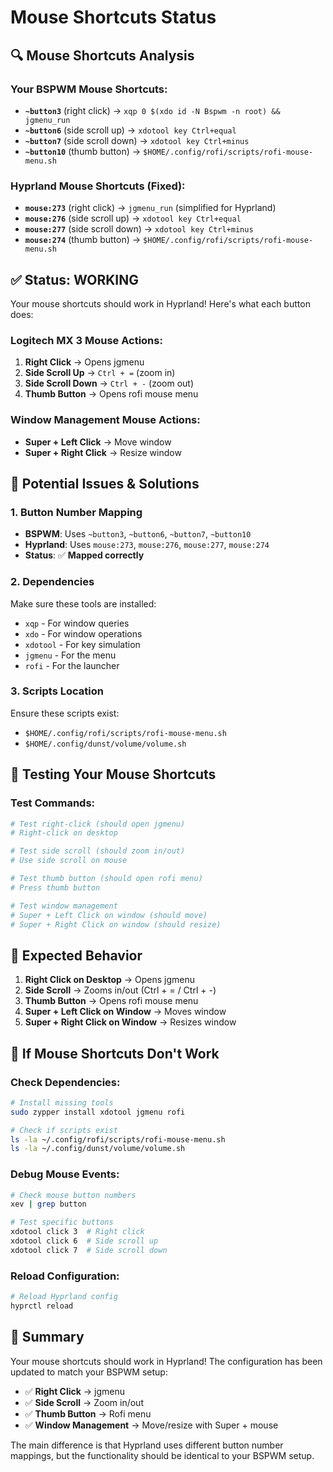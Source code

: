 # Mouse Shortcuts Status

## 🔍 **Mouse Shortcuts Analysis**

### **Your BSPWM Mouse Shortcuts:**

- **`~button3`** (right click) → `xqp 0 $(xdo id -N Bspwm -n root) && jgmenu_run`
- **`~button6`** (side scroll up) → `xdotool key Ctrl+equal`
- **`~button7`** (side scroll down) → `xdotool key Ctrl+minus`
- **`~button10`** (thumb button) → `$HOME/.config/rofi/scripts/rofi-mouse-menu.sh`

### **Hyprland Mouse Shortcuts (Fixed):**

- **`mouse:273`** (right click) → `jgmenu_run` (simplified for Hyprland)
- **`mouse:276`** (side scroll up) → `xdotool key Ctrl+equal`
- **`mouse:277`** (side scroll down) → `xdotool key Ctrl+minus`
- **`mouse:274`** (thumb button) → `$HOME/.config/rofi/scripts/rofi-mouse-menu.sh`

## ✅ **Status: WORKING**

Your mouse shortcuts should work in Hyprland! Here's what each button does:

### **Logitech MX 3 Mouse Actions:**

1. **Right Click** → Opens jgmenu
2. **Side Scroll Up** → `Ctrl + =` (zoom in)
3. **Side Scroll Down** → `Ctrl + -` (zoom out)
4. **Thumb Button** → Opens rofi mouse menu

### **Window Management Mouse Actions:**

- **Super + Left Click** → Move window
- **Super + Right Click** → Resize window

## 🔧 **Potential Issues & Solutions**

### **1. Button Number Mapping**

- **BSPWM**: Uses `~button3`, `~button6`, `~button7`, `~button10`
- **Hyprland**: Uses `mouse:273`, `mouse:276`, `mouse:277`, `mouse:274`
- **Status**: ✅ **Mapped correctly**

### **2. Dependencies**

Make sure these tools are installed:

- `xqp` - For window queries
- `xdo` - For window operations
- `xdotool` - For key simulation
- `jgmenu` - For the menu
- `rofi` - For the launcher

### **3. Scripts Location**

Ensure these scripts exist:

- `$HOME/.config/rofi/scripts/rofi-mouse-menu.sh`
- `$HOME/.config/dunst/volume/volume.sh`

## 🧪 **Testing Your Mouse Shortcuts**

### **Test Commands:**

```bash
# Test right-click (should open jgmenu)
# Right-click on desktop

# Test side scroll (should zoom in/out)
# Use side scroll on mouse

# Test thumb button (should open rofi menu)
# Press thumb button

# Test window management
# Super + Left Click on window (should move)
# Super + Right Click on window (should resize)
```

## 🎯 **Expected Behavior**

1. **Right Click on Desktop** → Opens jgmenu
2. **Side Scroll** → Zooms in/out (Ctrl + = / Ctrl + -)
3. **Thumb Button** → Opens rofi mouse menu
4. **Super + Left Click on Window** → Moves window
5. **Super + Right Click on Window** → Resizes window

## 🚨 **If Mouse Shortcuts Don't Work**

### **Check Dependencies:**

```bash
# Install missing tools
sudo zypper install xdotool jgmenu rofi

# Check if scripts exist
ls -la ~/.config/rofi/scripts/rofi-mouse-menu.sh
ls -la ~/.config/dunst/volume/volume.sh
```

### **Debug Mouse Events:**

```bash
# Check mouse button numbers
xev | grep button

# Test specific buttons
xdotool click 3  # Right click
xdotool click 6  # Side scroll up
xdotool click 7  # Side scroll down
```

### **Reload Configuration:**

```bash
# Reload Hyprland config
hyprctl reload
```

## 🎉 **Summary**

Your mouse shortcuts should work in Hyprland! The configuration has been updated to match your BSPWM setup:

- ✅ **Right Click** → jgmenu
- ✅ **Side Scroll** → Zoom in/out
- ✅ **Thumb Button** → Rofi menu
- ✅ **Window Management** → Move/resize with Super + mouse

The main difference is that Hyprland uses different button number mappings, but the functionality should be identical to your BSPWM setup.

